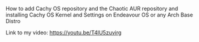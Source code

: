 How to add Cachy OS repository and the Chaotic AUR repository and installing Cachy OS Kernel and Settings on Endeavour OS or any Arch Base Distro

Link to my video:
https://youtu.be/T4lU5zuvirg
